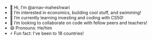 - 👋 Hi, I’m @arnav-maheshwari
- 👀 I’m interested in economics, building cool stuff, and swimming! 
- 🌱 I’m currently learning investing and coding with CS50! 
- 💞️ I’m looking to collaborate on code with fellow peers and teachers! 
- 😄 Pronouns: He/him
- ⚡ Fun fact: I've been to 18 countries! 

<!---
arnav-maheshwari/arnav-maheshwari is a ✨ special ✨ repository because its `README.md` (this file) appears on your GitHub profile.
You can click the Preview link to take a look at your changes.
--->
